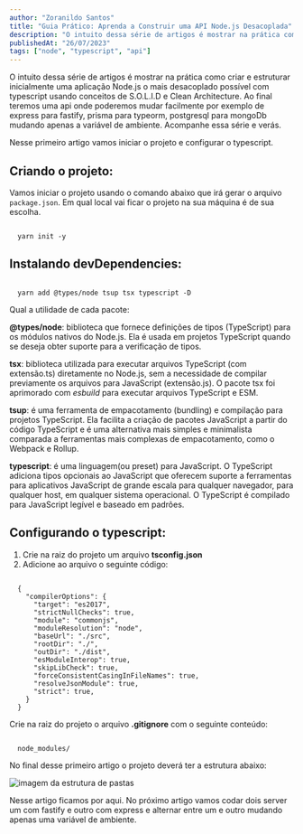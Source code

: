 ```yaml
---
author: "Zoranildo Santos"
title: "Guia Prático: Aprenda a Construir uma API Node.js Desacoplada"
description: "O intuito dessa série de artigos é mostrar na prática como criar e estruturar inicialmente uma aplicação Node.js"
publishedAt: "26/07/2023"
tags: ["node", "typescript", "api"]
---
```


O intuito dessa série de artigos é mostrar na prática como criar e estruturar inicialmente uma aplicação Node.js o mais desacoplado possível com typescript usando conceitos de S.O.L.I.D e Clean Architecture. Ao final teremos uma api onde poderemos mudar facilmente por exemplo de express para fastify, prisma para typeorm, postgresql para mongoDb mudando apenas a variável de ambiente. Acompanhe essa série e verás.

Nesse primeiro artigo vamos iniciar o projeto e configurar o typescript.

## Criando o projeto:

Vamos iniciar o projeto usando o comando abaixo que irá gerar o arquivo `package.json`. Em qual local vai ficar o projeto na sua máquina é de sua escolha.

<Code language="bash">
  yarn init -y
</Code>

## Instalando devDependencies:

<Code language="bash">
  yarn add @types/node tsup tsx typescript -D
</Code>

Qual a utilidade de cada pacote:

**@types/node**: biblioteca que fornece definições de tipos (TypeScript) para os módulos nativos do Node.js. Ela é usada em projetos TypeScript quando se deseja obter suporte para a verificação de tipos.

**tsx**: biblioteca utilizada para executar arquivos TypeScript (com extensão.ts) diretamente no Node.js, sem a necessidade de compilar previamente os arquivos para JavaScript (extensão.js). O pacote tsx foi aprimorado com *esbuild* para executar arquivos TypeScript e ESM.

**tsup**: é uma ferramenta de empacotamento (bundling) e compilação para projetos TypeScript. Ela facilita a criação de pacotes JavaScript a partir do código TypeScript e é uma alternativa mais simples e minimalista comparada a ferramentas mais complexas de empacotamento, como o Webpack e Rollup.

**typescript**: é uma linguagem(ou preset) para JavaScript. O TypeScript adiciona tipos opcionais ao JavaScript que oferecem suporte a ferramentas para aplicativos JavaScript de grande escala para qualquer navegador, para qualquer host, em qualquer sistema operacional. O TypeScript é compilado para JavaScript legível e baseado em padrões.

## Configurando o typescript:

1. Crie na raiz do projeto um arquivo **tsconfig.json**
2. Adicione ao arquivo o seguinte código:

<Code language="json">
  {
    "compilerOptions": {
      "target": "es2017",
      "strictNullChecks": true,
      "module": "commonjs",
      "moduleResolution": "node",
      "baseUrl": "./src",
      "rootDir": "./",
      "outDir": "./dist",
      "esModuleInterop": true,
      "skipLibCheck": true,
      "forceConsistentCasingInFileNames": true,
      "resolveJsonModule": true,
      "strict": true,
    }
  }
</Code>

Crie na raiz do projeto o arquivo **.gitignore** com o seguinte conteúdo:

<Code language="bash">
  node_modules/
</Code>

No final desse primeiro artigo o projeto deverá ter a estrutura abaixo:

![imagem da estrutura de pastas](https://res.cloudinary.com/practicaldev/image/fetch/s--1SVKX_OW--/c_limit%2Cf_auto%2Cfl_progressive%2Cq_auto%2Cw_800/https://dev-to-uploads.s3.amazonaws.com/uploads/articles/qygsn5m5p0tv0488qx31.png)

Nesse artigo ficamos por aqui. No próximo artigo vamos codar dois server um com fastify e outro com express e alternar entre um e outro mudando apenas uma variável de ambiente.